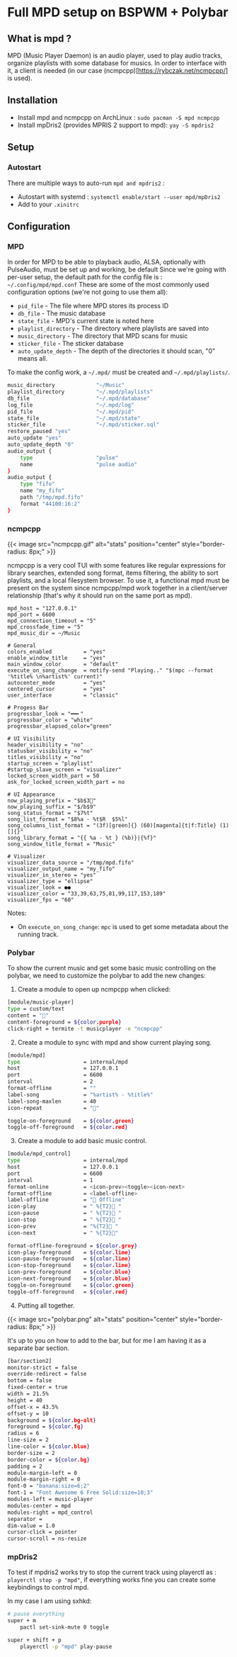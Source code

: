 # Full MPD setup on BSPWM + Polybar


## What is mpd ?
MPD (Music Player Daemon) is an audio player, used to play audio tracks, organize playlists with some database for musics. In order to interface with it, a client is needed (in our case (ncmpcpp)[https://rybczak.net/ncmpcpp/] is used).

## Installation
- Install mpd and ncmpcpp on ArchLinux : `sudo pacman -S mpd ncmpcpp`
- Install mpDris2 (provides MPRIS 2 support to mpd): `yay -S mpdris2`
## Setup
### Autostart
There are multiple ways to auto-run `mpd and mpdris2` :
- Autostart with systemd : `systemctl enable/start --user mpd/mpDris2`
- Add to your `.xinitrc`
## Configuration
### MPD
In order for MPD to be able to playback audio, ALSA, optionally with PulseAudio, must be set up and working, be default 
Since we're going with per-user setup, the default path for the config file is : `~/.config/mpd/mpd.conf`
These are some of the most commonly used configuration options (we're not going to use them all):

- `pid_file` - The file where MPD stores its process ID
- `db_file` - The music database
- `state_file` - MPD's current state is noted here
- `playlist_directory` - The directory where playlists are saved into
- `music_directory` - The directory that MPD scans for music
- `sticker_file` - The sticker database
- `auto_update_depth` - The depth of the directories it should scan, "0" means all.

To make the config work, a `~/.mpd/` must be created and `~/.mpd/playlists/`.

```bash
music_directory             "~/Music"
playlist_directory          "~/.mpd/playlists"
db_file                     "~/.mpd/database"
log_file                    "~/.mpd/log"
pid_file                    "~/.mpd/pid"
state_file                  "~/.mpd/state"
sticker_file                "~/.mpd/sticker.sql"
restore_paused "yes"
auto_update	"yes"
auto_update_depth "0"
audio_output {
    type                    "pulse"
    name                    "pulse audio"
}
audio_output { 
    type "fifo" 
    name "my_fifo" 
    path "/tmp/mpd.fifo" 
    format "44100:16:2" 
}
```
### ncmpcpp

{{< image src="ncmpcpp.gif" alt="stats" position="center" style="border-radius: 8px;" >}}

ncmpcpp is a very cool TUI with some features like regular expressions for library searches, extended song format, items filtering, the ability to sort playlists, and a local filesystem browser.
To use it, a functional mpd must be present on the system since ncmpcpp/mpd work together in a client/server relationship (that's why it should run on the same port as mpd).

```
mpd_host = "127.0.0.1"
mpd_port = 6600
mpd_connection_timeout = "5"  
mpd_crossfade_time = "5"
mpd_music_dir = ~/Music

# General
colors_enabled          = "yes"
enable_window_title     = "yes"
main_window_color       = "default"
execute_on_song_change  = notify-send "Playing.." "$(mpc --format '%title% \n%artist%' current)"
autocenter_mode         = "yes"
centered_cursor         = "yes"
user_interface          = "classic"

# Progess Bar
progressbar_look = "━━╸"
progressbar_color = "white"
progressbar_elapsed_color="green"

# UI Visibility
header_visibility = "no"
statusbar_visibility = "no"
titles_visibility = "no"
startup_screen = "playlist"
#startup_slave_screen = "visualizer"
locked_screen_width_part = 50
ask_for_locked_screen_width_part = no

# UI Appearance
now_playing_prefix = "$b$3"
now_playing_suffix = "$/b$9"
song_status_format = "$7%t"
song_list_format = "$8%a - %t$R  $5%l"
song_columns_list_format = "(3f)[green]{} (60)[magenta]{t|f:Title} (1)[]{}"
song_library_format = "{{ %a - %t } (%b)}|{%f}"
song_window_title_format = "Music"

# Visualizer
visualizer_data_source = "/tmp/mpd.fifo"
visualizer_output_name = "my_fifo"
visualizer_in_stereo = "yes"
visualizer_type = "ellipse"
visualizer_look = ●●
visualizer_color = "33,39,63,75,81,99,117,153,189"
visualizer_fps = "60"
```

Notes: 
- On `execute_on_song_change`: `mpc` is used to get some metadata about the running track.

### Polybar

To show the current music and get some basic music controlling on the polybar, we need to customize the polybar to add the new changes:

1. Create a module to open up ncmpcpp when clicked:

```bash
[module/music-player]
type = custom/text
content = ""
content-foreground = ${color.purple}
click-right = termite -t musicplayer -e "ncmpcpp"
```

2. Create a module to sync with mpd and show current playing song.

```bash
[module/mpd]
type                    = internal/mpd
host                    = 127.0.0.1
port                    = 6600
interval                = 2
format-offline          = ""
label-song              = "%artist% - %title%"
label-song-maxlen       = 40
icon-repeat             = ""

toggle-on-foreground    = ${color.green}
toggle-off-foreground   = ${color.red}
```

3. Create a module to add basic music control.

```bash
[module/mpd_control]
type                    = internal/mpd
host                    = 127.0.0.1
port                    = 6600
interval                = 1
format-online           = <icon-prev><toggle><icon-next>
format-offline          = <label-offline>
label-offline           = "󰝛 Offline"
icon-play               = " %{T2} "
icon-pause              = " %{T2} "
icon-stop               = " %{T2} "
icon-prev               = "%{T2} "
icon-next               = " %{T2}"

format-offline-foreground = ${color.grey}
icon-play-foreground    = ${color.lime}
icon-pause-foreground   = ${color.lime}
icon-stop-foreground    = ${color.lime}
icon-prev-foreground    = ${color.blue}
icon-next-foreground    = ${color.blue}
toggle-on-foreground    = ${color.green}
toggle-off-foreground   = ${color.red}
```

4. Putting all together.

{{< image src="polybar.png" alt="stats" position="center" style="border-radius: 8px;" >}}

It's up to you on how to add to the bar, but for me I am having it as a separate bar section.
```bash
[bar/section2]
monitor-strict = false
override-redirect = false
bottom = false
fixed-center = true
width = 21.5%
height = 40
offset-x = 43.5%
offset-y = 10
background = ${color.bg-alt}
foreground = ${color.fg}
radius = 6
line-size = 2
line-color = ${color.blue}
border-size = 2
border-color = ${color.bg}
padding = 2
module-margin-left = 0
module-margin-right = 0
font-0 = "banana:size=6;2"
font-1 = "Font Awesome 6 Free Solid:size=10;3"
modules-left = music-player
modules-center = mpd
modules-right = mpd_control
separator =
dim-value = 1.0
cursor-click = pointer 
cursor-scroll = ns-resize
```

### mpDris2

To test if mpdris2 works try to stop the current track using playerctl as : `playerctl stop -p "mpd"`, if everything works fine you can create some keybindings to control mpd.

In my case I am using sxhkd:
```bash
# pause everything
super + m
    pactl set-sink-mute 0 toggle

super + shift + p
    playerctl -p "mpd" play-pause
```


